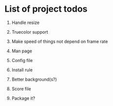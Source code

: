 List of project todos
=====================

1. Handle resize
2. Truecolor support
3. Make speed of things not depend on frame rate
4. Man page

5. Config file
6. Install rule
7. Better background(s?)
8. Score file
9. Package it?

